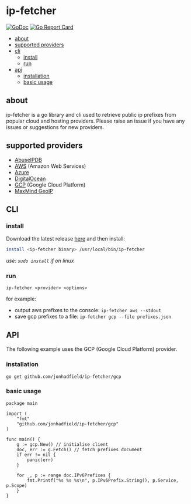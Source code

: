 # ip-fetcher

[![GoDoc](https://godoc.org/github.com/jonhadfield/ip-fetcher?status.svg)](https://pkg.go.dev/github.com/jonhadfield/ip-fetcher)
[![Go Report Card](https://goreportcard.com/badge/github.com/jonhadfield/ip-fetcher)](https://goreportcard.com/report/github.com/jonhadfield/ip-fetcher)

- [about](#about)
- [supported providers](#supported-providers)
- [cli](#cli)
  - [install](#install)	
  - [run](#run)
- [api](#api)
  - [installation](#installation)	
  - [basic usage](#basic-usage)
 
## about

ip-fetcher is a go library and cli used to retrieve public ip prefixes from popular cloud and hosting providers.
Please raise an issue if you have any issues or suggestions for new providers.  

## supported providers

- <a href="https://www.abuseipdb.com/" target="_blank">AbuseIPDB</a>
- <a href="https://aws.amazon.com/" target="_blank">AWS</a> (Amazon Web Services)
- <a href="https://azure.microsoft.com" target="_blank">Azure</a>
- <a href="https://www.digitalocean.com/" target="_blank">DigitalOcean</a>
- <a href="https://cloud.google.com/" target="_blank">GCP</a> (Google Cloud Platform)
- <a href="https://www.maxmind.com" target="_blank">MaxMind GeoIP</a>

## CLI

### install

Download the latest release [here](https://github.com/jonhadfield/ip-fetcher/releases) and then install:

```bash
install <ip-fetcher binary> /usr/local/bin/ip-fetcher
```
_use: `sudo install` if on linux_

### run

```
ip-fetcher <provider> <options>
```  
for example:  
- output aws prefixes to the console: `ip-fetcher aws --stdout`
- save gcp prefixes to a file: `ip-fetcher gcp --file prefixes.json`

## API

The following example uses the GCP (Google Cloud Platform) provider. 

### installation
```
go get github.com/jonhadfield/ip-fetcher/gcp
```
### basic usage
```
package main

import (
	"fmt"
	"github.com/jonhadfield/ip-fetcher/gcp"
)

func main() {
	g := gcp.New() // initialise client
	doc, err := g.Fetch() // fetch prefixes document
	if err != nil {
		panic(err)
	}

	for _, p := range doc.IPv6Prefixes {
		fmt.Printf("%s %s %s\n", p.IPv6Prefix.String(), p.Service, p.Scope)
	}
}
```
